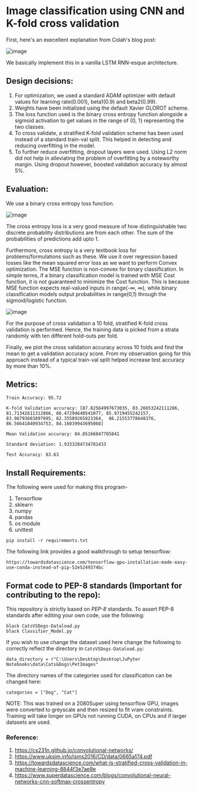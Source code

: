 # Image classification using CNN and K-fold cross validation


First, here's an execellent explanation from Colah's blog post: 

![image](https://user-images.githubusercontent.com/80246631/142145868-6f80d499-2fa2-440c-9b15-8c92d7f6b6e9.png)

We basically implement this in a vanilla LSTM RNN-esque architecture. 

## Design decisions:

1. For optimization, we used a standard ADAM optimizer with default values for learning rate(0.001), beta1(0.9) and beta2(0.99).
2. Weights have been initialized using the default Xavier GLOROT scheme.
3. The loss function used is the binary cross entropy function alongside a sigmoid activation to get values in the range of {0, 1} representing the two classes.
4. To cross validate, a stratified K-fold validation scheme has been used instead of a standard train-val split. This helped in detecting and reducing overfitting in the model.
5. To further reduce overfitting, dropout layers were used. Using L2 norm did not help in alleviating the problem of overfitting by a noteworthy margin. Using dropout however, boosted validation accuracy by almost 5%.

## Evaluation: 

We use a binary cross entropy loss function.

![image](https://user-images.githubusercontent.com/80246631/142148427-d63b2c4b-427b-48f4-8f6f-db43a0650fe7.png)

The cross entropy loss is a very good measure of how distinguishable two discrete probability distributions are from each other. The sum of the probabilities of predictions add upto 1.

Furthermore, cross entropy is a very textbook loss for problems/formulations such as these. We use it over regression based losses like the mean squared error loss as we want to perform Convex optimization. The MSE function is non-convex for binary classification. In simple terms, if a binary classification model is trained with MSE Cost function, it is not guaranteed to minimize the Cost function. This is because MSE function expects real-valued inputs in range(-∞, ∞), while binary classification models output probabilities in range(0,1) through the sigmoid/logistic function.

![image](https://user-images.githubusercontent.com/20723780/138416248-eddf6e62-eeef-4ccb-8b96-013c42ada084.png)

For the purpose of cross validation a 10 fold, stratified K-fold cross validation is performed. Hence, the training data is picked from a strata randomly with ten different hold-outs per fold.

Finally, we plot the cross validation accuracy across 10 folds and find the mean to get a validation accuracy score. From my observation going for this approach instead of a typical train-val split helped increase test accuracy by more than 10%.



## Metrics: 

 ```
 Train Accuracy: 95.72
 
 K-fold Validation accuracy: [87.82564997673035, 83.26653242111206, 81.71342611312866, 86.47294640541077, 85.9719455242157, 83.96793603897095, 82.35589265823364,  86.21553778648376, 86.56641840934753, 84.16039943695068]
 
 Mean Validation accuracy: 84.85166847705841
 
 Standard deviation: 1.9333284734781433
 
 Test Accuracy: 83.63
 ```
 ## Install Requirements: 
 
The following were used for making this program-

1. Tensorflow
2. sklearn
3. numpy
4. pandas
5. os module
6. unittest
 
 ```
 pip install -r requirements.txt
 ```
 
 The following link provides a good walkthrough to setup tensorflow:
 
  ```
https://towardsdatascience.com/tensorflow-gpu-installation-made-easy-use-conda-instead-of-pip-52e5249374bc

 ```
 
 
 ## Format code to PEP-8 standards (Important for contributing to the repo): 
 
 This repository is strictly based on *PEP-8* standards. To assert PEP-8 standards after editing your own code, use the following: 
 
 ```
 black CatsVSDogs-Dataload.py
 black Classifier_Model.py
 ```
 
If you wish to use change the dataset used here change the following to correctly reflect the directory in `CatsVSDogs-Dataload.py`:

`data_directory = r"C:\Users\Desktop\Desktop\JuPyter Notebooks\data\Cats&Dogs\PetImages"`

The directory names of the categories used for classification can be changed here:

`categories = ["Dog", "Cat"]`

NOTE: This was trained on a 2080Super using tensorflow GPU, images were converted to greyscale and then resized to fit vram constraints. Training will take longer on GPUs not running CUDA, on CPUs and if larger datasets are used.

### Reference: 

1. https://cs231n.github.io/convolutional-networks/
2. https://www.uksim.info/isms2016/CD/data/0665a174.pdf
3. https://towardsdatascience.com/what-is-stratified-cross-validation-in-machine-learning-8844f3e7ae8e
4. https://www.superdatascience.com/blogs/convolutional-neural-networks-cnn-softmax-crossentropy

